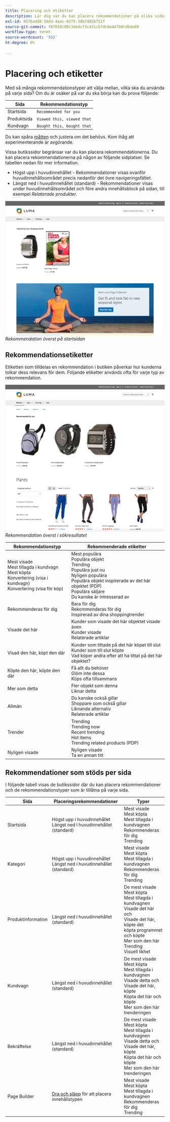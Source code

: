 ```yaml
---
title: Placering och etiketter
description: Lär dig var du kan placera rekommendationer på olika sidor på din webbplats och förslag på etiketter som används ofta för varje rekommendationstyp.
exl-id: 0576add8-50dd-4aac-91f5-38b7d85b751f
source-git-commit: f67010c80c3dedcf3c431cb7dc6e4e7b0cdbde09
workflow-type: tm+mt
source-wordcount: '552'
ht-degree: 0%

---
```


# Placering och etiketter

Med så många rekommendationstyper att välja mellan, vilka ska du använda på varje sida? Om du är osäker på var du ska börja kan du prova följande:

| Sida | Rekommendationstyp |
|---|---|
| Startsida | `Recommended for you` |
| Produktsida | `Viewed this, viewed that` |
| Kundvagn | `Bought this, bought that` |

Du kan spåra [måtten](workspace.md) och justera om det behövs. Kom ihåg att experimenterande är avgörande.

Vissa butikssidor begränsar var du kan placera rekommendationerna. Du kan placera rekommendationerna på någon av följande sidplatser. Se tabellen nedan för mer information.

- Högst upp i huvudinnehållet - Rekommendationer visas ovanför huvudinnehållsområdet precis nedanför det övre navigeringsfältet.
- Längst ned i huvudinnehållet (standard) - Rekommendationer visas under huvudinnehållsområdet och före andra innehållsblock på sidan, till exempel _Relaterade produkter_.

![Rekommendationsplacering](assets/storefront-home-page-top.png)
_Rekommendation överst på startsidan_

## Rekommendationsetiketter

Etiketten som tilldelas en rekommendation i butiken påverkar hur kunderna tolkar dess relevans för dem. Följande etiketter används ofta för varje typ av rekommendation.

![Rekommendationsplacering](assets/storefront-search-results-top.png)
_Rekommendation överst i sökresultatet_

| Rekommendationstyp | Rekommenderade etiketter |
|---|---|
| Mest visade<br> Mest tillagda i kundvagn<br>Mest köpta<br>Konvertering (visa i kundvagn)<br>Konvertering (visa för köp) | Mest populära<br>Populära objekt<br>Trending<br>Populära just nu<br>Nyligen populära<br>Populära objekt inspirerade av det här objektet (PDP)<br>Populära säljare<br>Du kanske är intresserad av |
| Rekommenderas för dig | Bara för dig<br>Rekommenderas för dig<br>Inspirerad av dina shoppingtrender |
| Visade det här | Kunder som visade det här objektet visade även<br>Kunder visade<br>Relaterade artiklar |
| Visad den här, köpt den där | Kunder som tittade på det här köpet till slut <br>Kunder som till slut köpte<br>Vad köper andra efter att ha tittat på det här objektet? |
| Köpte den här, köpte den där | Få allt du behöver<br>Glöm inte dessa<br>Köps ofta tillsammans |
| Mer som detta | Fler objekt som denna<br>Liknar detta |
| Allmän | Du kanske också gillar <br>Shoppare som också gillar<br>Liknande alternativ<br>Relaterade artiklar |
| Trender | Trending<br>Trending now<br>Recent trending<br>Hot items<br>Trending related products (PDP) |
| Nyligen visade | Nyligen visade<br>Ta en annan titt |

## Rekommendationer som stöds per sida

I följande tabell visas de butikssidor där du kan placera rekommendationer och de rekommendationstyper som är tillåtna på varje sida.

| Sida | Placeringsrekommendationer | Typer |
|---|---|---|
| Startsida | Högst upp i huvudinnehållet<br>Längst ned i huvudinnehållet (standard) | Mest visade<br>Mest köpta<br>Mest tillagda i kundvagnen<br>Rekommenderas för dig<br>Trending |
| Kategori | Högst upp i huvudinnehållet<br>Längst ned i huvudinnehållet (standard) | Mest visade<br>Mest köpta<br>Mest tillagda i kundvagnen<br>Rekommenderas för dig<br>Trending |
| Produktinformation | Längst ned i huvudinnehållet (standard) | De mest visade<br>Mest köpta<br>Mest tillagda i kundvagnen<br>Visade det här och<br>Visade det här, köpte det<br>köpta programmet och köpte <br>Mer som den här<br>Trending<br>Visuell likhet |
| Kundvagn | Längst ned i huvudinnehållet (standard) | De mest visade<br>Mest köpta<br>Mest tillagda i kundvagnen<br>Visade detta och<br>Visade det här, köpte<br>Köpta det här och köpte <br>Mer som den här<br>trenderingen |
| Bekräftelse | Längst ned i huvudinnehållet (standard) | De mest visade<br>Mest köpta<br>Mest tillagda i kundvagnen<br>Visade detta och<br>Visade det här, köpte<br>Köpta det här och köpte <br>Mer som den här<br>trenderingen |
| Page Builder | [Dra och släpp](https://experienceleague.adobe.com/docs/commerce-admin/page-builder/add-content/recommendations.html) för att placera innehållstypen | Mest visade<br>Mest köpta<br>Mest tillagda i kundvagnen<br>Rekommenderas för dig<br>Trending |
